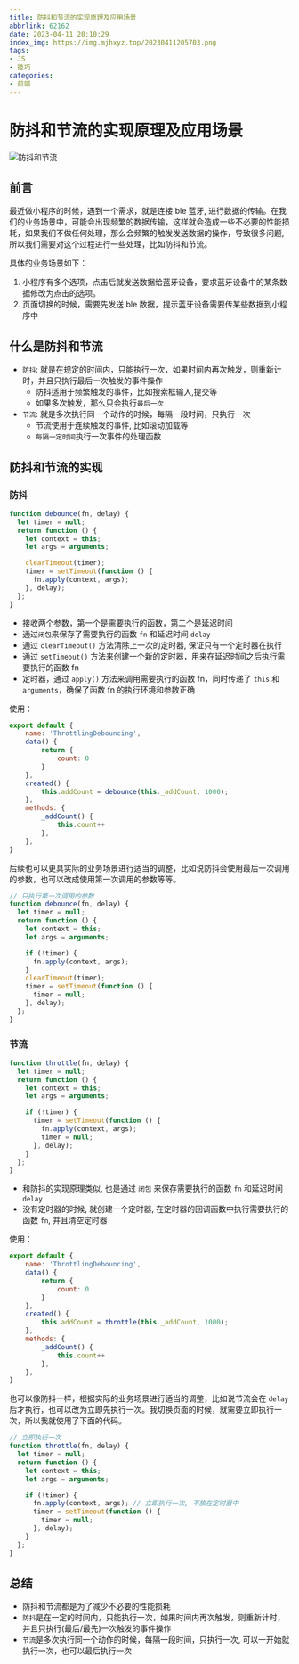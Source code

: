 ```yaml
---
title: 防抖和节流的实现原理及应用场景
abbrlink: 62162
date: 2023-04-11 20:10:29
index_img: https://img.mjhxyz.top/20230411205703.png
tags:
- JS
- 技巧
categories:
- 前端
---
```



# 防抖和节流的实现原理及应用场景 

![防抖和节流](https://img.mjhxyz.top/20230411205703.png)

## 前言

最近做小程序的时候，遇到一个需求，就是连接 ble 蓝牙, 进行数据的传输。在我们的业务场景中，可能会出现频繁的数据传输，这样就会造成一些不必要的性能损耗，如果我们不做任何处理，那么会频繁的触发发送数据的操作，导致很多问题, 所以我们需要对这个过程进行一些处理，比如防抖和节流。

具体的业务场景如下：

1. 小程序有多个选项，点击后就发送数据给蓝牙设备，要求蓝牙设备中的某条数据修改为点击的选项。
2. 页面切换的时候，需要先发送 ble 数据，提示蓝牙设备需要传某些数据到小程序中

## 什么是防抖和节流

- `防抖`: 就是在规定的时间内，只能执行一次，如果时间内再次触发，则重新计时，并且只执行最后一次触发的事件操作
    - 防抖适用于频繁触发的事件，比如搜索框输入,提交等
    - 如果多次触发，那么只会执行`最后一次`
- `节流`: 就是多次执行同一个动作的时候，每隔一段时间，只执行一次
    - 节流使用于连续触发的事件, 比如滚动加载等
    - `每隔一定时间`执行一次事件的处理函数

## 防抖和节流的实现


### 防抖

```js
function debounce(fn, delay) {
  let timer = null;
  return function () {
    let context = this;
    let args = arguments;

    clearTimeout(timer);
    timer = setTimeout(function () {
      fn.apply(context, args);
    }, delay);
  };
}
```

- 接收两个参数，第一个是需要执行的函数，第二个是延迟时间
- 通过`闭包`来保存了需要执行的函数 `fn` 和延迟时间 `delay`
- 通过 `clearTimeout()` 方法清除上一次的定时器, 保证只有一个定时器在执行
- 通过 `setTimeout()` 方法来创建一个新的定时器，用来在延迟时间之后执行需要执行的函数 fn
- 定时器，通过 `apply()` 方法来调用需要执行的函数 fn，同时传递了 `this` 和 `arguments`，确保了函数 fn 的执行环境和参数正确


使用：

```js
export default {
    name: 'ThrottlingDebouncing',
    data() {
        return {
            count: 0
        }
    },
    created() {
        this.addCount = debounce(this._addCount, 1000);
    },
    methods: {
        _addCount() {
            this.count++
        },
    },
}
```

后续也可以更具实际的业务场景进行适当的调整，比如说防抖会使用最后一次调用的参数，也可以改成使用第一次调用的参数等等。

```js
// 只执行第一次调用的参数
function debounce(fn, delay) {
  let timer = null;
  return function () {
    let context = this;
    let args = arguments;

    if (!timer) {
      fn.apply(context, args);
    }
    clearTimeout(timer);
    timer = setTimeout(function () {
      timer = null;
    }, delay);
  };
}
```

### 节流

```js
function throttle(fn, delay) {
  let timer = null;
  return function () {
    let context = this;
    let args = arguments;

    if (!timer) {
      timer = setTimeout(function () {
        fn.apply(context, args);
        timer = null;
      }, delay);
    }
  };
}
```

- 和防抖的实现原理类似, 也是通过 `闭包` 来保存需要执行的函数 `fn` 和延迟时间 `delay`
- 没有定时器的时候, 就创建一个定时器, 在定时器的回调函数中执行需要执行的函数 `fn`, 并且清空定时器


使用：

```js
export default {
    name: 'ThrottlingDebouncing',
    data() {
        return {
            count: 0
        }
    },
    created() {
        this.addCount = throttle(this._addCount, 1000);
    },
    methods: {
        _addCount() {
            this.count++
        },
    },
}
```

也可以像防抖一样，根据实际的业务场景进行适当的调整，比如说节流会在 `delay` 后才执行，也可以改为立即先执行一次。我切换页面的时候，就需要立即执行一次，所以我就使用了下面的代码。

```js
// 立即执行一次
function throttle(fn, delay) {
  let timer = null;
  return function () {
    let context = this;
    let args = arguments;

    if (!timer) {
      fn.apply(context, args); // 立即执行一次, 不放在定时器中
      timer = setTimeout(function () {
        timer = null;
      }, delay);
    }
  };
}
```

## 总结

- 防抖和节流都是为了减少不必要的性能损耗
- `防抖`是在一定的时间内，只能执行一次，如果时间内再次触发，则重新计时，并且只执行(最后/最先)一次触发的事件操作
- `节流`是多次执行同一个动作的时候，每隔一段时间，只执行一次, 可以一开始就执行一次，也可以最后执行一次
